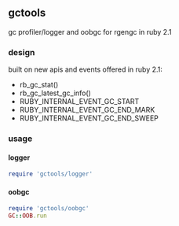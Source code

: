 ## gctools

gc profiler/logger and oobgc for rgengc in ruby 2.1

### design

built on new apis and events offered in ruby 2.1:

  * rb_gc_stat()
  * rb_gc_latest_gc_info()
  * RUBY_INTERNAL_EVENT_GC_START
  * RUBY_INTERNAL_EVENT_GC_END_MARK
  * RUBY_INTERNAL_EVENT_GC_END_SWEEP

### usage

#### logger

``` ruby
require 'gctools/logger'
```

#### oobgc

``` ruby
require 'gctools/oobgc'
GC::OOB.run
```
